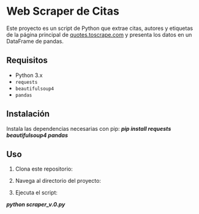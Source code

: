 # Web Scraper de Citas

Este proyecto es un script de Python que extrae citas, autores y etiquetas de la página principal de [quotes.toscrape.com](http://quotes.toscrape.com/) y presenta los datos en un DataFrame de pandas.

## Requisitos

-  Python 3.x
- `requests`
- `beautifulsoup4`
- `pandas`

## Instalación

Instala las dependencias necesarias con pip:
***pip install requests beautifulsoup4 pandas***

## Uso

1. Clona este repositorio:

2. Navega al directorio del proyecto:

3. Ejecuta el script:

***python scraper_v.0.py***